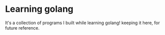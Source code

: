 # Learning golang
It's a collection of programs I built while learning golang! keeping it here, for future reference.

